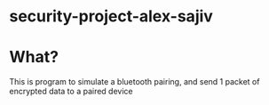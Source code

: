 # security-project-alex-sajiv
# What?
This is program to simulate a bluetooth pairing, and send 1 packet of encrypted data to a paired device
